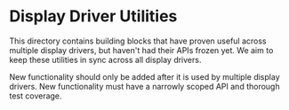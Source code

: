 # Display Driver Utilities

This directory contains building blocks that have proven useful across multiple
display drivers, but haven't had their APIs frozen yet. We aim to keep these
utilities in sync across all display drivers.

New functionality should only be added after it is used by multiple display
drivers. New functionality must have a narrowly scoped API and thorough test
coverage.
